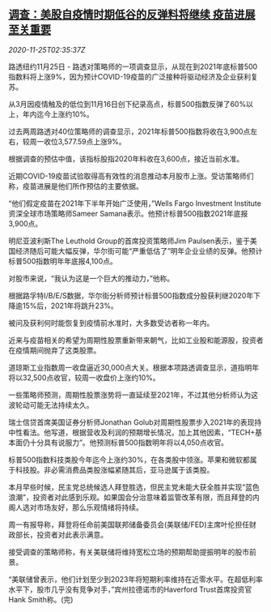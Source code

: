 <!--1606272941000-->
[调查：美股自疫情时期低谷的反弹料将继续 疫苗进展至关重要](https://cn.reuters.com/article/poll-us-stocks-covid-vaccine-1125-idCNKBS28509L)
------

<div><i>2020-11-25T02:35:37Z</i></div><p>路透纽约11月25日 - 路透对策略师的一项调查显示，从现在到2021年底标普500指数料将上涨9%，因为预计COVID-19疫苗的广泛接种将驱动经济及企业获利复苏。</p><p>从3月因疫情触及的低位到11月16日创下纪录高点，标普500指数反弹了60%以上，年内迄今上涨约10%。</p><p>过去两周路透对40位策略师的调查显示，2021年标普500指数将收在3,900点左右，较周一收位3,577.59点上涨9%。</p><p>根据调查的预估中值，该指标股指2020年料收在3,600点，接近当前水准。</p><p>近期COVID-19疫苗试验取得高有效性的消息推动本月股市上涨。受访策略师们称，疫苗进展是他们所作预估的主要依据。</p><p>“他们假定疫苗在2021年下半年开始广泛使用，”Wells Fargo Investment Institute资深全球市场策略师Sameer Samana表示。他预计标普500指数2021年底报3,900点。</p><p>明尼亚波利斯The Leuthold Group的首席投资策略师Jim Paulsen表示，鉴于美国经济随后可能大幅反弹，华尔街可能“严重低估了”明年企业业绩的反弹。他预计标普500指数明年年底报4,100点。</p><p>对股市来说，“我认为这是一个巨大的推动力，”他称。</p><p>根据路孚特I/B/E/S数据，华尔街分析师预计标普500指数成分股获利继2020年下降逾15%后，2021年将跳升23%。</p><p>被问及获利何时能恢复到疫情前水准时，大多数受访者称一年内。</p><p>近来与疫苗相关的希望为周期性股票重新带来朝气，比如工业股和能源股，投资者在疫情期间抛弃了这类股票。</p><p>道琼斯工业指数周一收盘逼近30,000点大关。根据本项路透调查显示，道指明年将以32,500点收官，较周一收盘价上涨约10%。</p><p>一些策略师预测，周期性股票涨势将一直延续至2021年，不过其他分析师认为这波轮动可能无法持续太久。</p><p>瑞士信贷首席美国证券分析师Jonathan Golub对周期性股票步入2021年的表现持中性看法。他写道，根据营收及利润的预期增长情况，加上其他因素，“TECH+基本面仍十分具有说服力”。他预测标普500指数明年将以4,050点收官。</p><p>标普500指数科技类股今年迄今上涨约30%，在各类股中领涨。苹果和微软都属于科技股。非必需消费品类股涨幅紧随其后，亚马逊属于该类股。</p><p>本月早些时候，民主党总统候选人拜登胜选，但民主党未能大获全胜并实现“蓝色浪潮”，投资者对此感到乐观。如果国会分治意味着监管改革有限，而且拜登的内阁人选对市场友好，那么乐观情绪将持续。</p><p>周一有报导称，拜登将任命前美国联邦储备委员会(美联储/FED)主席叶伦担任财政部长，投资者对此表示满意。</p><p>接受调查的策略师称，有关美联储将维持宽松立场的预期帮助提振明年的股市前景。</p><p>“美联储曾表示，他们计划至少到2023年将短期利率维持在近零水平。在超低利率水平下，股市几乎没有竞争对手，”宾州拉德诺市的Haverford Trust首席投资官Hank Smith称。(完)</p>
